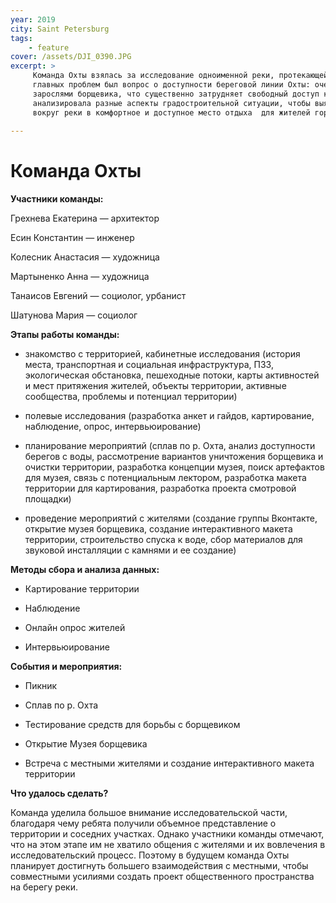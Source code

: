```yaml
---
year: 2019
city: Saint Petersburg
tags:
    - feature
cover: /assets/DJI_0390.JPG
excerpt: >
     Команда Охты взялась за исследование одноименной реки, протекающей на северо-востоке Санкт-Петербурга. Одной из 
     главных проблем был вопрос о доступности береговой линии Охты: очертания ее русла скрыты за деревьями, кустами и 
     зарослями борщевика, что существенно затрудняет свободный доступ к воде. В рамках своего исследования команда Охты  
     анализировала разные аспекты градостроительной ситуации, чтобы выяснить, как преобразовать заброшенное пространство 
     вокруг реки в комфортное и доступное место отдыха  для жителей города и близлежащих районов.
     
---
```


# Команда Охты

**Участники команды:**

Грехнева Екатерина — архитектор

Есин Константин — инженер

Колесник Анастасия — художница

Мартыненко Анна —  художница

Танаисов Евгений —  социолог, урбанист

Шатунова Мария — социолог

**Этапы работы команды:**

- знакомство с территорией, кабинетные исследования (история места, транспортная и социальная инфраструктура, ПЗЗ, 
экологическая обстановка, пешеходные потоки, карты активностей и мест притяжения жителей, объекты территории, активные 
сообщества, проблемы и потенциал территории)

- полевые исследования (разработка анкет и гайдов, картирование, наблюдение, опрос, интервьюирование) 

- планирование мероприятий (сплав по р. Охта, анализ доступности берегов с воды, рассмотрение вариантов уничтожения борщевика
и очистки территории, разработка концепции музея, поиск артефактов для музея, связь с потенциальным лектором, разработка макета
территории для картирования, разработка проекта смотровой площадки)

- проведение мероприятий с жителями (создание группы Вконтакте, открытие музея борщевика, создание интерактивного макета 
территории, строительство спуска к воде, сбор материалов для звуковой инсталляции с камнями и ее создание) 

**Методы сбора и анализа данных:**

- Картирование территории

- Наблюдение

- Онлайн опрос жителей

- Интервьюирование


**События и мероприятия:**

- Пикник

- Сплав по р. Охта

- Тестирование средств для борьбы с борщевиком

- Открытие Музея борщевика

- Встреча с местными жителями и создание интерактивного макета территории


**Что удалось сделать?**

Команда уделила большое внимание исследовательской части, благодаря чему ребята получили объемное представление о территории 
и соседних участках. Однако участники команды отмечают, что на этом этапе им не хватило общения с жителями и их вовлечения в 
исследовательский процесс. Поэтому в будущем команда Охты планирует достигнуть большего взаимодействия с местными, чтобы
совместными усилиями создать проект общественного пространства на берегу реки. 

